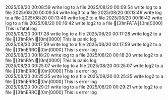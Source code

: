 2025/08/20 00:08:59 write log to a file
2025/08/20 00:09:54 write log to a file
2025/08/20 00:09:54 write log3 to a file
2025/08/20 00:13:49 write log to a file
2025/08/20 00:13:49 write log2 to a file
2025/08/20 00:16:42 write log to a file
2025/08/20 00:16:42 write log2 to a file
[31mFATA[0m[0000] This is fatal log                            
2025/08/20 00:17:28 write log to a file
2025/08/20 00:17:28 write log2 to a file
[31mPANI[0m[0000] This is panic log                            
2025/08/20 00:17:59 write log to a file
2025/08/20 00:17:59 write log2 to a file
[31mERRO[0m[0000] This is error log                            
2025/08/20 00:18:20 write log to a file
2025/08/20 00:18:20 write log2 to a file
[31mPANI[0m[0000] This is panic log                            
2025/08/20 00:25:07 write log to a file
2025/08/20 00:25:07 write log2 to a file
[31mERRO[0m[0000] This is error log                            
2025/08/20 00:25:25 write log to a file
2025/08/20 00:25:25 write log2 to a file
[31mERRO[0m[0000] This is error log                            
2025/08/20 00:29:21 write log to a file
2025/08/20 00:29:21 write log2 to a file
[31mERRO[0m[0000] This is error log                            
